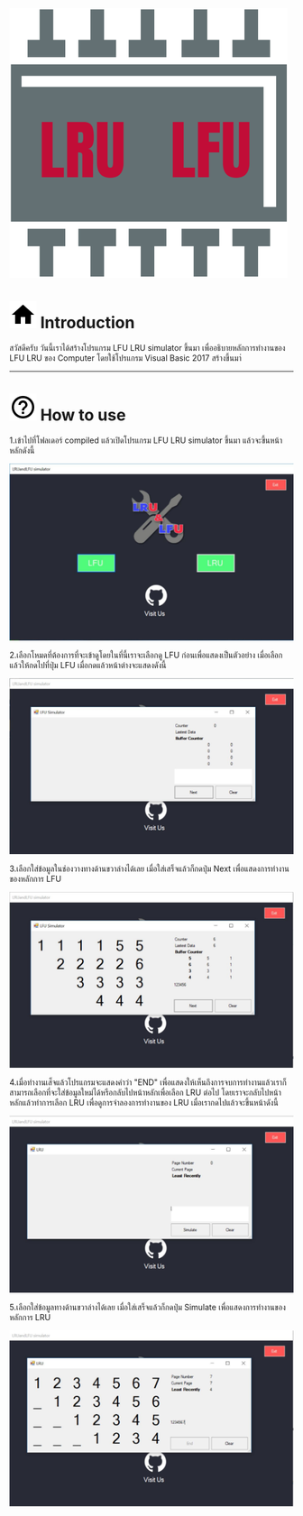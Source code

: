 ![](/pic/logo_1.png)

# ![](/pic/Home.png) Introduction
สวัสดีครับ วันนี้เราได้สร้างโปรแกรม LFU LRU simulator ขึ้นมา เพื่ออธิบายหลักการทำงานของ LFU LRU ของ Computer โดยใช้โปรแกรม Visual Basic 2017 สร้างขึ้นมา่



---



# ![](/pic/Help.png) How to use
1.เข้าไปที่โฟลเดอร์ compiled แล้วเปิดโปรแกรม LFU LRU simulator ขึ้นมา แล้วจะขึ้นหน้าหลักดังนี้


![](/pic/use1.JPG)


2.เลือกโหมดที่ต้องการที่จะเข้าดูโดยในที่นี้เราจะเลือกดู LFU ก่อนเพื่อแสดงเป็นตัวอย่าง เมื่อเลือกแล้วให้กดไปที่ปุ่ม LFU เมื่อกดแล้วหน้าต่างจะแสดงดังนี้

![](/pic/use2.JPG)


3.เลือกใส่ข้อมูลในช่องวางทางด้านขวาล่างได้เลย เมื่อใส่เสร็จแล้วก็กดปุ่ม Next เพื่อแสดงการทำงานของหลักการ LFU

![](/pic/use3.JPG)

4.เมื่อทำงานเส็จแล้วโปรแกรมจะแสดงคำว่า "END" เพื่อแสดงให้เห็นถึงการจบการทำงานแล้วเราก็สามารถเลือกที่จะใส่ข้อมูลใหม่ได้หรือกลับไปหน้าหลักเพื่อเลือก LRU ต่อไป โดยเราจะกลับไปหน้าหลักแล้วทำการเลือก LRU เพื่อดูการจำลองการทำงานของ LRU เมื่อเรากดไปแล้วจะขึ้นหน้าดังนี้

![](/pic/use4.JPG)

5.เลือกใส่ข้อมูลทางด้านขวาล่างได้เลย เมื่อใส่เสร็จแล้วก็กดปุ่ม Simulate เพื่อแสดงการทำงานของหลักการ LRU 

![](/pic/use5.JPG)



